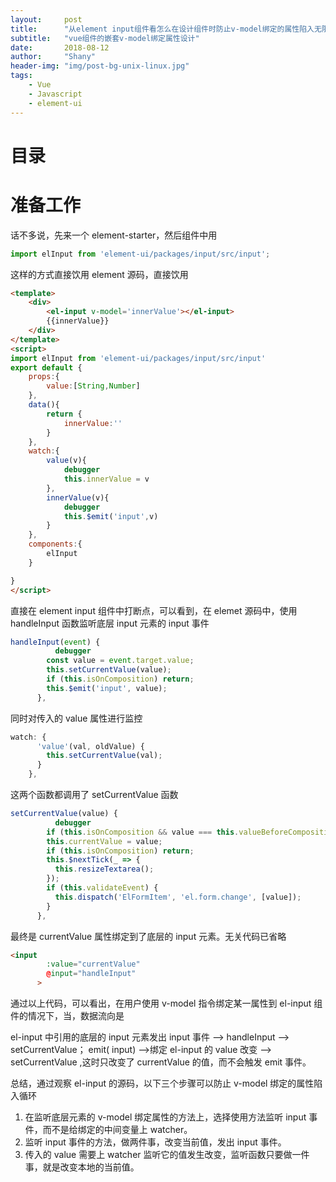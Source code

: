 ```yaml
---
layout:     post
title:      "从element input组件看怎么在设计组件时防止v-model绑定的属性陷入无限循环"
subtitle:   "vue组件的嵌套v-model绑定属性设计"
date:       2018-08-12
author:     "Shany"
header-img: "img/post-bg-unix-linux.jpg"
tags:
    - Vue
    - Javascript 
    - element-ui
---
```


# 目录

# 准备工作

话不多说，先来一个 element-starter，然后组件中用

```js
import elInput from 'element-ui/packages/input/src/input';
```

这样的方式直接饮用 element 源码，直接饮用

```html
<template>
    <div>
        <el-input v-model='innerValue'></el-input>
        {{innerValue}}
    </div>
</template>
<script>
import elInput from 'element-ui/packages/input/src/input'
export default {
    props:{
        value:[String,Number]
    },
    data(){
        return {
            innerValue:''
        }
    },
    watch:{
        value(v){
            debugger
            this.innerValue = v
        },
        innerValue(v){
            debugger
            this.$emit('input',v)
        }
    },
    components:{
        elInput
    }

}
</script>
```

直接在 element input 组件中打断点，可以看到，在 elemet 源码中，使用 handleInput 函数监听底层 input 元素的 input 事件

```js
handleInput(event) {
          debugger
        const value = event.target.value;
        this.setCurrentValue(value);
        if (this.isOnComposition) return;
        this.$emit('input', value);
      },
```

同时对传入的 value 属性进行监控

```js
watch: {
      'value'(val, oldValue) {
        this.setCurrentValue(val);
      }
    },
```

这两个函数都调用了 setCurrentValue 函数

```js
setCurrentValue(value) {
          debugger
        if (this.isOnComposition && value === this.valueBeforeComposition) return;
        this.currentValue = value;
        if (this.isOnComposition) return;
        this.$nextTick(_ => {
          this.resizeTextarea();
        });
        if (this.validateEvent) {
          this.dispatch('ElFormItem', 'el.form.change', [value]);
        }
      },
```

最终是 currentValue 属性绑定到了底层的 input 元素。无关代码已省略

```html
<input
        :value="currentValue"
        @input="handleInput"
      >
```

通过以上代码，可以看出，在用户使用 v-model 指令绑定某一属性到 el-input 组件的情况下，当，数据流向是

el-input 中引用的底层的 input 元素发出 input 事件 --> handleInput --> setCurrentValue； emit( input) -->绑定 el-input 的 value 改变 --> setCurrentValue ,这时只改变了 currentValue 的值，而不会触发 emit 事件。

总结，通过观察 el-input 的源码，以下三个步骤可以防止 v-model 绑定的属性陷入循环

1.  在监听底层元素的 v-model 绑定属性的方法上，选择使用方法监听 input 事件，而不是给绑定的中间变量上 watcher。
2.  监听 input 事件的方法，做两件事，改变当前值，发出 input 事件。
3.  传入的 value 需要上 watcher 监听它的值发生改变，监听函数只要做一件事，就是改变本地的当前值。
